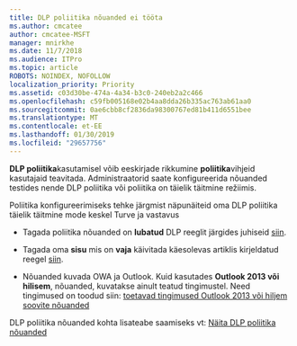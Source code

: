 ```yaml
---
title: DLP poliitika nõuanded ei tööta
ms.author: cmcatee
author: cmcatee-MSFT
manager: mnirkhe
ms.date: 11/7/2018
ms.audience: ITPro
ms.topic: article
ROBOTS: NOINDEX, NOFOLLOW
localization_priority: Priority
ms.assetid: c03d30be-474a-4a34-b3c0-240eb2a2c466
ms.openlocfilehash: c59fb005168e02b4aa8dda26b335ac763ab61aa0
ms.sourcegitcommit: 0ae6cbb8cf2836da98300767ed81b411d6551bee
ms.translationtype: MT
ms.contentlocale: et-EE
ms.lasthandoff: 01/30/2019
ms.locfileid: "29657756"
---
```

**DLP poliitika**kasutamisel võib eeskirjade rikkumine **poliitika**vihjeid kasutajaid teavitada. Administraatorid saate konfigureerida nõuanded testides nende DLP poliitika või poliitika on täielik täitmine režiimis. 
  
Poliitika konfigureerimiseks tehke järgmist näpunäiteid oma DLP poliitika täielik täitmine mode keskel Turve ja vastavus
  
- Tagada poliitika nõuanded on **lubatud** DLP reeglit järgides juhiseid [siin](https://docs.microsoft.com/office365/securitycompliance/use-notifications-and-policy-tips).
    
- Tagada oma **sisu** mis on **vaja** käivitada käesolevas artiklis kirjeldatud reegel [siin](https://docs.microsoft.com/office365/securitycompliance/what-the-sensitive-information-types-look-for).
    
- Nõuanded kuvada OWA ja Outlook. Kuid kasutades **Outlook 2013 või hilisem**, nõuanded, kuvatakse ainult teatud tingimustel. Need tingimused on toodud siin: [toetavad tingimused Outlook 2013 või hiljem soovite nõuanded](https://docs.microsoft.com/office365/securitycompliance/use-notifications-and-policy-tips#outlook-2013-and-later-supports-showing-policy-tips-for-only-some-conditions)
    
DLP poliitika nõuanded kohta lisateabe saamiseks vt: [Näita DLP poliitika nõuanded](https://docs.microsoft.com/office365/securitycompliance/use-notifications-and-policy-tips)
  

